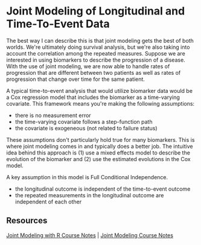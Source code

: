 # Joint Modeling of Longitudinal and Time-To-Event Data

The best way I can describe this is that joint modeling gets the best of both worlds. We're ultimately doing survival analysis, but we're also taking into account the correlation among the repeated measures. Suppose we are interested in using biomarkers to describe the progression of a disease. With the use of joint modeling, we are now able to handle rates of progression that are different between two patients as well as rates of progression that change over time for the same patient.

A typical time-to-event analysis that would utilize biomarker data would be a Cox regression model that includes the biomarker as a time-varying covariate. This framework means you're making the following assumptions:
* there is no measurement error
* the time-varying covariate follows a step-function path
* the covariate is exogeneous (not related to failure status)

These assumptions don't particularly hold true for many biomarkers. This is where joint modeling comes in and typically does a better job. The intuitive idea behind this approach is (1) use a mixed effects model to describe the evolution of the biomarker and (2) use the estimated evolutions in the Cox model.

A key assumption in this model is Full Conditional Independence.
* the longitudinal outcome is independent of the time-to-event outcome
* the repeated measurements in the longitudinal outcome are independent of each other

## Resources

[Joint Modeling with R Course Notes](http://www.drizopoulos.com/courses/Int/JMwithR_CEN-ISBS_2017.pdf) | [Joint Modeling Course Notes](http://www.drizopoulos.com/courses/EMC/ESP72.pdf)